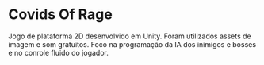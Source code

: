 # Covids Of Rage

Jogo de plataforma 2D desenvolvido em Unity.
Foram utilizados assets de imagem e som gratuitos.
Foco na programação da IA dos inimigos e bosses e no conrole fluido do jogador.
